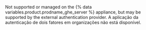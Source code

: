 Not supported or managed on the {% data variables.product.prodname_ghe_server %} appliance, but may be supported by the external authentication provider. A aplicação da autenticação de dois fatores em organizações não está disponível.

